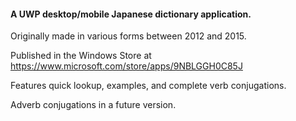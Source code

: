 #### A UWP desktop/mobile Japanese dictionary application.

Originally made in various forms between 2012 and 2015. 

Published in the Windows Store at
https://www.microsoft.com/store/apps/9NBLGGH0C85J

Features quick lookup, examples, and complete verb conjugations.

Adverb conjugations in a future version.



 

